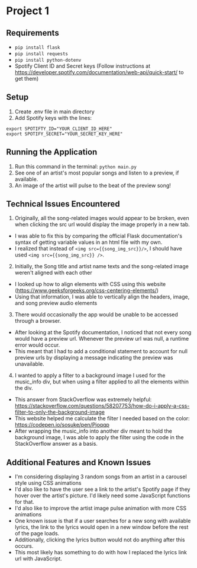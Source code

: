 # Project 1

## Requirements
* `pip install flask`
* `pip install requests`
* `pip install python-dotenv`
* Spotify Client ID and Secret keys (Follow instructions at https://developer.spotify.com/documentation/web-api/quick-start/ to get them)

## Setup
1. Create .env file in main directory
2. Add Spotify keys with the lines:
```
export SPOTIFTY_ID="YOUR_CLIENT_ID_HERE" 
export SPOTIFY_SECRET="YOUR_SECRET_KEY_HERE"
```
   
## Running the Application
1. Run this command in the terminal: `python main.py`
2. See one of an artist's most popular songs and listen to a preview, if available.
3. An image of the artist will pulse to the beat of the preview song!

## Technical Issues Encountered
1. Originally, all the song-related images would appear to be broken, even when clicking the src url would display the image properly in a new tab.
*  I was able to fix this by comparing the official Flask documentation's syntax of getting variable values in an html file with my own.
* I realized that instead of `<img src={{song_img_src}}/>`, I should have used `<img src={{song_img_src}} />`.
2. Initially, the Song title and artist name texts and the song-related image weren't aligned with each other
* I looked up how to align elements with CSS using this website (https://www.geeksforgeeks.org/css-centering-elements/)
* Using that information, I was able to vertically align the headers, image, and song preview audio elements
3. There would occasionally the app would be unable to be accessed through a browser.
* After looking at the Spotify documentation, I noticed that not every song would have a preview url. Whenever the preview url was null, a runtime error would occur.
* This meant that I had to add a conditional statement to account for null preview urls by displaying a message indicating the preview was unavailable.
4. I wanted to apply a filter to a background image I used for the music_info div, but when using a filter applied to all the elements within the div.
* This answer from StackOverflow was extremely helpful: https://stackoverflow.com/questions/58207753/how-do-i-apply-a-css-filter-to-only-the-background-image
* This website helped me calculate the filter I needed based on the color: https://codepen.io/sosuke/pen/Pjoqqp
* After wrapping the music_info into another div meant to hold the background image, I was able to apply the filter using the code in the StackOverflow answer as a basis.

## Additional Features and Known Issues
* I'm considering displaying 3 random songs from an artist in a carousel style using CSS animations
* I'd also like to have the user see a link to the artist's Spotify page if they hover over the artist's picture. I'd likely need some JavaScript functions for that.
* I'd also like to improve the artist image pulse animation with more CSS animations
* One known issue is that if a user searches for a new song with available lyrics, the link to the lyrics would open in a new window before the rest of the page loads.
* Additionally, clicking the lyrics button would not do anything after this occurs.
* This most likely has something to do with how I replaced the lyrics link url with JavaScript.